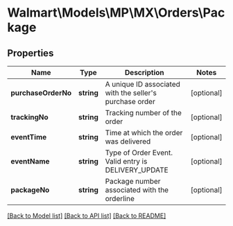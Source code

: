 # Walmart\Models\MP\MX\Orders\Package

## Properties

Name | Type | Description | Notes
------------ | ------------- | ------------- | -------------
**purchaseOrderNo** | **string** | A unique ID associated with the seller's purchase order | [optional]
**trackingNo** | **string** | Tracking number of the order | [optional]
**eventTime** | **string** | Time at which the order was delivered | [optional]
**eventName** | **string** | Type of Order Event. Valid entry is DELIVERY_UPDATE | [optional]
**packageNo** | **string** | Package number associated with the orderline | [optional]


[[Back to Model list]](./) [[Back to API list]](../../../../../README.md#supported-apis) [[Back to README]](../../../../../README.md)
